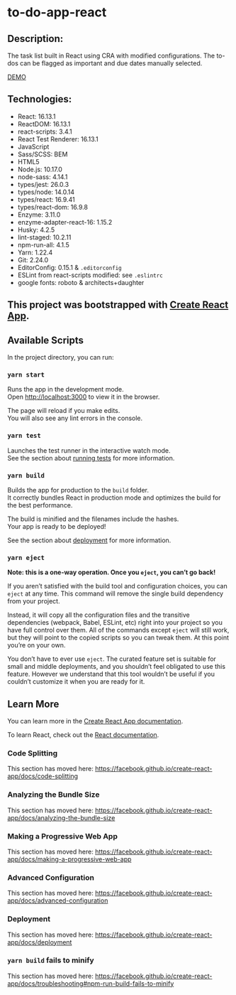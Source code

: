 # to-do-app-react

## Description:
The task list built in React using CRA with modified configurations. The to-dos can be flagged as important and due dates manually selected.

[DEMO]()

## Technologies:
- React: 16.13.1
- ReactDOM: 16.13.1
- react-scripts: 3.4.1
- React Test Renderer: 16.13.1
- JavaScript
- Sass/SCSS: BEM
- HTML5
- Node.js: 10.17.0
- node-sass: 4.14.1
- types/jest: 26.0.3
- types/node: 14.0.14
- types/react: 16.9.41
- types/react-dom: 16.9.8
- Enzyme: 3.11.0
- enzyme-adapter-react-16: 1.15.2
- Husky: 4.2.5
- lint-staged: 10.2.11
- npm-run-all: 4.1.5
- Yarn: 1.22.4
- Git: 2.24.0
- EditorConfig: 0.15.1 & `.editorconfig`
- ESLint from react-scripts modified: see `.eslintrc`
- google fonts: roboto & architects+daughter

## This project was bootstrapped with [Create React App](https://github.com/facebook/create-react-app).

## Available Scripts

In the project directory, you can run:

### `yarn start`

Runs the app in the development mode.<br />
Open [http://localhost:3000](http://localhost:3000) to view it in the browser.

The page will reload if you make edits.<br />
You will also see any lint errors in the console.

### `yarn test`

Launches the test runner in the interactive watch mode.<br />
See the section about [running tests](https://facebook.github.io/create-react-app/docs/running-tests) for more information.

### `yarn build`

Builds the app for production to the `build` folder.<br />
It correctly bundles React in production mode and optimizes the build for the best performance.

The build is minified and the filenames include the hashes.<br />
Your app is ready to be deployed!

See the section about [deployment](https://facebook.github.io/create-react-app/docs/deployment) for more information.

### `yarn eject`

**Note: this is a one-way operation. Once you `eject`, you can’t go back!**

If you aren’t satisfied with the build tool and configuration choices, you can `eject` at any time. This command will remove the single build dependency from your project.

Instead, it will copy all the configuration files and the transitive dependencies (webpack, Babel, ESLint, etc) right into your project so you have full control over them. All of the commands except `eject` will still work, but they will point to the copied scripts so you can tweak them. At this point you’re on your own.

You don’t have to ever use `eject`. The curated feature set is suitable for small and middle deployments, and you shouldn’t feel obligated to use this feature. However we understand that this tool wouldn’t be useful if you couldn’t customize it when you are ready for it.

## Learn More

You can learn more in the [Create React App documentation](https://facebook.github.io/create-react-app/docs/getting-started).

To learn React, check out the [React documentation](https://reactjs.org/).

### Code Splitting

This section has moved here: https://facebook.github.io/create-react-app/docs/code-splitting

### Analyzing the Bundle Size

This section has moved here: https://facebook.github.io/create-react-app/docs/analyzing-the-bundle-size

### Making a Progressive Web App

This section has moved here: https://facebook.github.io/create-react-app/docs/making-a-progressive-web-app

### Advanced Configuration

This section has moved here: https://facebook.github.io/create-react-app/docs/advanced-configuration

### Deployment

This section has moved here: https://facebook.github.io/create-react-app/docs/deployment

### `yarn build` fails to minify

This section has moved here: https://facebook.github.io/create-react-app/docs/troubleshooting#npm-run-build-fails-to-minify
